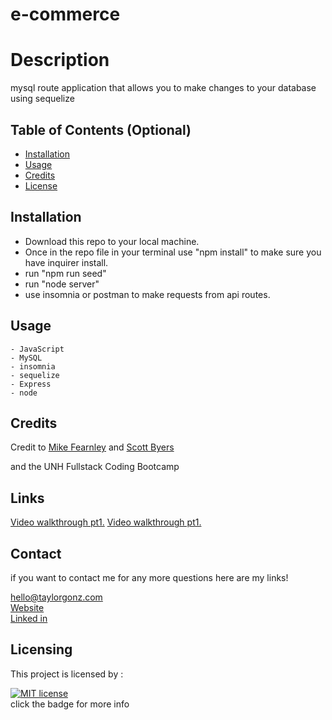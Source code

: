 # e-commerce

# Description

mysql route application that allows you to make changes to your database using sequelize

## Table of Contents (Optional)


* [Installation](#installation)
* [Usage](#usage)
* [Credits](#credits)
* [License](#license)


## Installation

- Download this repo to your local machine.
- Once in the repo file in your terminal use "npm install" to make sure you have inquirer install.
- run "npm run seed"
- run "node server"
- use insomnia or postman to make requests from api routes.



## Usage 

```
- JavaScript
- MySQL
- insomnia
- sequelize
- Express
- node

```




## Credits
Credit to [Mike Fearnley](https://michaelfearnley.com/) and [Scott Byers](https://github.com/switch120)

and the UNH Fullstack Coding Bootcamp

## Links 

[Video walkthrough pt1.](https://youtu.be/oGSgRC7749U)
[Video walkthrough pt1.](https://youtu.be/HuvSRp3nzqQ)

## Contact

if you want to contact me for any more questions here are my links!

hello@taylorgonz.com
\
[Website](http://www.taylorgonz.com)
\
[Linked in](https://www.linkedin.com/in/taylorgonz/)

## Licensing
This project is licensed by : 

[![MIT license](https://img.shields.io/badge/License-MIT-blue.svg)](https://lbesson.mit-license.org/) \
click the badge for more info